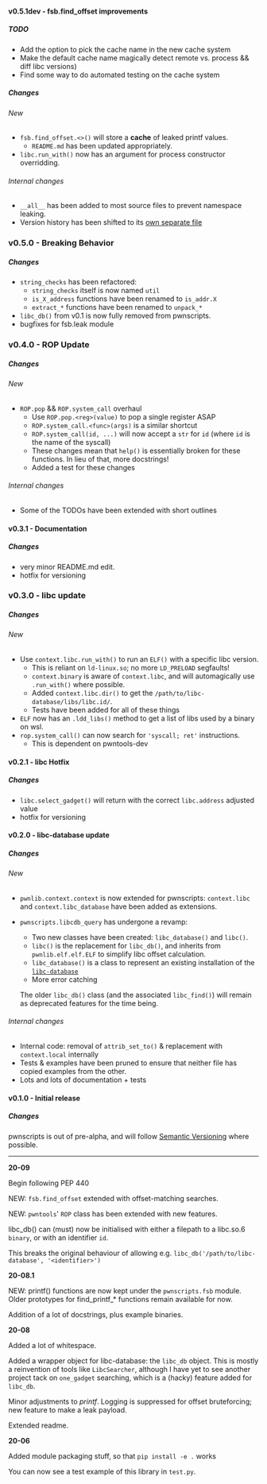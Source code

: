 #### v0.5.1dev - fsb.find_offset improvements
##### TODO
* Add the option to pick the cache name in the new cache system
* Make the default cache name magically detect remote vs. process && diff libc versions)
* Find some way to do automated testing on the cache system

##### Changes
###### New
 * `fsb.find_offset.<>()` will store a **cache** of leaked printf values.
   * `README.md` has been updated appropriately.
 * `libc.run_with()` now has an argument for process constructor overridding.

###### Internal changes
 * `__all__` has been added to most source files to prevent namespace leaking.
 * Version history has been shifted to its [own separate file](CHANGELOG.md)

### v0.5.0 - Breaking Behavior

##### Changes
 * `string_checks` has been refactored:
   * `string_checks` itself is now named `util`
   * `is_X_address` functions have been renamed to `is_addr.X`
   * `extract_*` functions have been renamed to `unpack_*`
 * `libc_db()` from v0.1 is now fully removed from pwnscripts.
 * bugfixes for fsb.leak module

### v0.4.0 - ROP Update

##### Changes
###### New
 * `ROP.pop` && `ROP.system_call` overhaul
   * Use `ROP.pop.<reg>(value)` to pop a single register ASAP
   * `ROP.system_call.<func>(args)` is a similar shortcut
   * `ROP.system_call(id, ...)` will now accept a `str` for `id` (where `id` is the name of the syscall)
   * These changes mean that `help()` is essentially broken for these functions. In lieu of that, more docstrings!
   * Added a test for these changes
###### Internal changes
 * Some of the TODOs have been extended with short outlines

#### v0.3.1 - Documentation
##### Changes
 * very minor README.md edit.
 * hotfix for versioning

### v0.3.0 - libc update
##### Changes
###### New
 * Use `context.libc.run_with()` to run an `ELF()` with a specific libc version.
   * This is reliant on `ld-linux.so`; no more `LD_PRELOAD` segfaults!
   * `context.binary` is aware of `context.libc`, and will automagically use `.run_with()` where possible.
   * Added `context.libc.dir()` to get the `/path/to/libc-database/libs/libc.id/`.
   * Tests have been added for all of these things
 * `ELF` now has an `.ldd_libs()` method to get a list of libs used by a binary on wsl.
 * `rop.system_call()` can now search for `'syscall; ret'` instructions.
   * This is dependent on pwntools-dev

#### v0.2.1 - libc Hotfix
##### Changes
 * `libc.select_gadget()` will return with the correct `libc.address` adjusted value
 * hotfix for versioning

#### v0.2.0 - libc-database update
##### Changes
###### New
 * `pwnlib.context.context` is now extended for pwnscripts: `context.libc` and `context.libc_database` have been added as extensions.
 * `pwnscripts.libcdb_query` has undergone a revamp:
     * Two new classes have been created: `libc_database()` and `libc()`.
     * `libc()` is the replacement for `libc_db()`, and inherits from `pwnlib.elf.elf.ELF` to simplify libc offset calculation.
     * `libc_database()` is a class to represent an existing installation of the [`libc-database`](https://github.com/niklasb/libc-database)
     * More error catching
   
   The older `libc_db()` class (and the associated `libc_find()`) will remain as deprecated features for the time being.

###### Internal changes
 * Internal code: removal of `attrib_set_to()` & replacement with `context.local` internally
 * Tests & examples have been pruned to ensure that neither file has copied examples from the other.
 * Lots and lots of documentation + tests

#### v0.1.0 - Initial release
##### Changes
pwnscripts is out of pre-alpha, and will follow [Semantic Versioning](https://semver.org/) where possible.

---

**20-09**

Begin following PEP 440

NEW: `fsb.find_offset` extended with offset-matching searches.

NEW: `pwntools`' `ROP` class has been extended with new features.

libc_db() can (must) now be initialised with either a filepath to a libc.so.6 `binary`, or with an identifier `id`. 

This breaks the original behaviour of allowing e.g. `libc_db('/path/to/libc-database', '<identifier>')`

**20-08.1**

NEW: printf() functions are now kept under the `pwnscripts.fsb` module. Older prototypes for find_printf_* functions remain available for now.

Addition of a lot of docstrings, plus example binaries.

**20-08**

Added a lot of whitespace.

Added a wrapper object for libc-database: the `libc_db` object. This is mostly a reinvention of tools like `LibcSearcher`, although I have yet to see another project tack on `one_gadget` searching, which is a (hacky) feature added for `libc_db`.

Minor adjustments to *printf*. Logging is suppressed for offset bruteforcing; new feature to make a leak payload.

Extended readme.

**20-06**

Added module packaging stuff, so that `pip install -e .` works

You can now see a test example of this library in `test.py`.
